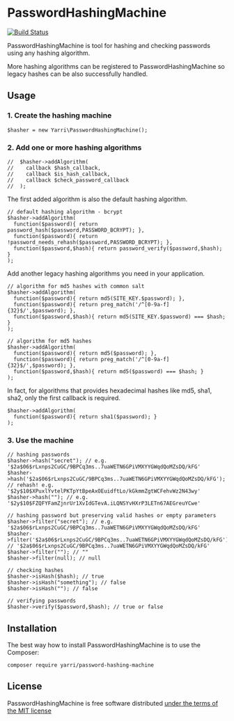 PasswordHashingMachine
======================

[![Build Status](https://app.travis-ci.com/yarri/PasswordHashingMachine.svg?branch=master)](https://app.travis-ci.com/yarri/PasswordHashingMachine)

PasswordHashingMachine is tool for hashing and checking passwords using any hashing algorithm.

More hashing algorithms can be registered to PasswordHashingMachine so legacy hashes can be also successfully handled.

Usage
-----

### 1. Create the hashing machine

    $hasher = new Yarri\PasswordHashingMachine();

### 2. Add one or more hashing algorithms

    //  $hasher->addAlgorithm(
    //    callback $hash_callback,
    //    callback $is_hash_callback,
    //    callback $check_password_callback
    //  );

The first added algorithm is also the default hashing algorithm.

    // default hashing algorithm - bcrypt
    $hasher->addAlgorithm(
      function($password){ return password_hash($password,PASSWORD_BCRYPT); },
      function($password){ return !password_needs_rehash($password,PASSWORD_BCRYPT); },
      function($password,$hash){ return password_verify($password,$hash); }
    );

Add another legacy hashing algorithms you need in your application.

    // algorithm for md5 hashes with common salt
    $hasher->addAlgorithm(
      function($password){ return md5(SITE_KEY.$password); },
      function($password){ return preg_match('/^[0-9a-f]{32}$/',$password); },
      function($password,$hash){ return md5(SITE_KEY.$password) === $hash; }
    );

    // algorithm for md5 hashes
    $hasher->addAlgorithm(
      function($password){ return md5($password); },
      function($password){ return preg_match('/^[0-9a-f]{32}$/',$password); },
      function($password,$hash){ return md5($password) === $hash; }
    );

In fact, for algorithms that provides hexadecimal hashes like md5, sha1, sha2, only the first callback is required.

    $hasher->addAlgorithm(
      function($password){ return sha1($password); }
    );

### 3. Use the machine

    // hashing passwords
    $hasher->hash("secret"); // e.g. '$2a$06$rLxnps2CuGC/9BPCq3ms..7uaWETN6GPiVMXYYGWqdQoMZsDQ/kFG'
    $hasher->hash('$2a$06$rLxnps2CuGC/9BPCq3ms..7uaWETN6GPiVMXYYGWqdQoMZsDQ/kFG'); // rehash! e.g. '$2y$10$XPuxlYvtelPKTpYtBpeAxOEuidftLo/kGkmmZgtWCFehvWz2N43wy'
    $hasher->hash(""); // e.g. '$2y$10$FZQFYFamZjnrUr1XvIdGTevA.iLQNSYvHXrP3LETn67AEGreuYCwe'

    // hashing password but preserving valid hashes or empty parameters
    $hasher->filter("secret"); // e.g. '$2a$06$rLxnps2CuGC/9BPCq3ms..7uaWETN6GPiVMXYYGWqdQoMZsDQ/kFG'
    $hasher->filter('$2a$06$rLxnps2CuGC/9BPCq3ms..7uaWETN6GPiVMXYYGWqdQoMZsDQ/kFG'); // '$2a$06$rLxnps2CuGC/9BPCq3ms..7uaWETN6GPiVMXYYGWqdQoMZsDQ/kFG'
    $hasher->filter(""); // ""
    $hasher->filter(null); // null

    // checking hashes
    $hasher->isHash($hash); // true
    $hasher->isHash("something"); // false
    $hasher->isHash(""); // false

    // verifying passwords
    $hasher->verify($password,$hash); // true or false

Installation
------------

The best way how to install PasswordHashingMachine is to use the Composer:

    composer require yarri/password-hashing-machine

License
-------

PasswordHashingMachine is free software distributed [under the terms of the MIT license](http://www.opensource.org/licenses/mit-license)


[//]: # ( vim: set ts=2 et: )
